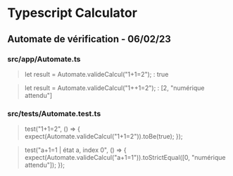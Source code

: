 # **Typescript Calculator**

## Automate de vérification - 06/02/23

### src/app/Automate.ts

> let result = Automate.valideCalcul("1+1=2"); : true

> let result = Automate.valideCalcul("1++1=2"); :  [2, "numérique attendu"]

### src/tests/Automate.test.ts

> test("1+1=2", () => { expect(Automate.valideCalcul("1+1=2")).toBe(true); }); 

> test("a+1=1 | état a, index 0", () => { expect(Automate.valideCalcul("a+1=1")).toStrictEqual([0, "numérique attendu"]); });



